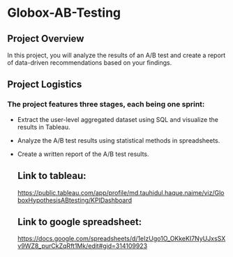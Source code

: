 # Globox-AB-Testing
## Project Overview
In this project, you will analyze the results of an A/B test and create a report of data-driven recommendations based on your findings.

## Project Logistics
### The project features three stages, each being one sprint: 
* Extract the user-level aggregated dataset using SQL and visualize the results in Tableau.
* Analyze the A/B test results using statistical methods in spreadsheets.
* Create a written report of the A/B test results.

  ## Link to tableau:
  https://public.tableau.com/app/profile/md.tauhidul.haque.naime/viz/GloboxHypothesisABtesting/KPIDashboard
  ## Link to google spreadsheet:
  https://docs.google.com/spreadsheets/d/1eIzUgo1O_OKkeKI7NyUJxsSXv9WZ8_purCkZqRft1Mk/edit#gid=314109923
